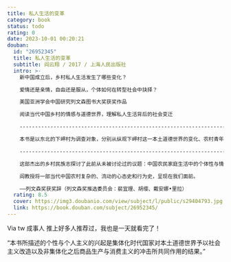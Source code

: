```yaml
---
title: 私人生活的变革
category: book
status: todo
rating: 0
date: 2023-10-01 00:20:21
douban:
  id: "26952345"
  title: 私人生活的变革
  subtitle: 阎云翔 / 2017 / 上海人民出版社
  intro: >-
    新中国成立后，乡村私人生活发生了哪些变化？

    爱情还是亲情，自由还是服从，个体如何在转型社会中抉择？

    美国亚洲学会中国研究列文森图书大奖获奖作品

    阅读当代中国乡村的情感与道德世界，理解私人生活背后的社会变迁

    -----------------------------------------------------------------------------------------------

    本书是以东北的下岬村为调查对象，分别从纵观下岬村这一本土道德世界的变化、农村青年择偶过程的变化、这一转变过程的各种细节、家庭财产分割过程中三种相互关联的习俗沿革以及在彩礼上体现出来的巨大变化等，讨论了作为独立个体的个人的出现与发展和国家在私人生活的转型以及个人主体性的形成中所起的重要作用。在过去半个世纪里，农民的私人生活经历了双重的转型，这一转型的核心在于个人作为独立主体的兴起。基于此，作者反思了中国近现代以来农村情感生活、亲属关系等私人世界的发展与变迁，与国家对于私人生活领域的巨大推力。

    -------------------------------------------------------------------------------------------------

    这部杰出的乡村民族志探讨了此前从未被讨论过的议题：中国农民家庭生活中的个体性与情感生活。1970年代的中国东北，阎云翔教授曾在当地某村庄做了7年农民，并于1989年以训练有素的人类学家身份回到那里，开始了为期十余年的考察。他以当地人的视角，描绘出普通村民丰富、细腻又微妙多变的精神世界。从社会关系、家庭财产，赡养老人等公共性议题，到风流韵事、计划生育、性等隐私问题，本书都有所展现。

    阎教授将一部当代中国农村复杂的、流动的心态史和行为史，呈现在我们面前。

    ——列文森奖获奖辞（列文森奖推选委员会：裴宜理、胡缨、戴安娜•里拉）
  rating: 8.5
  cover: https://img3.doubanio.com/view/subject/l/public/s29404793.jpg
  link: https://book.douban.com/subject/26952345/
---
```


Via tw 成事人 推上好多人推荐过，我也是一天就看完了！

“本书所描述的个性与个人主义的兴起是集体化时代国家对本土道德世界予以社会主义改造以及非集体化之后商品生产与消费主义的冲击所共同作用的结果。”